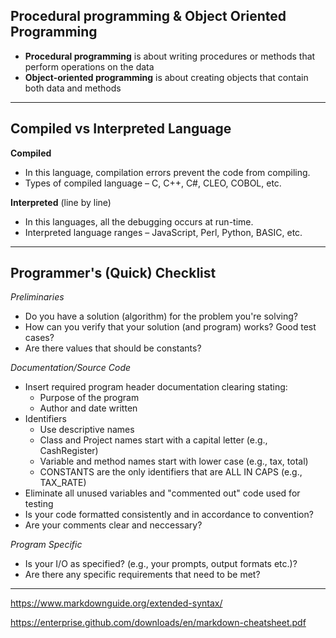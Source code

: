 ## Procedural programming & Object Oriented Programming

-  **Procedural programming** is about writing procedures or methods that perform operations on the data
-  **Object-oriented programming** is about creating objects that contain both data and methods

----------------------------------

## Compiled vs Interpreted Language

**Compiled**
-  In this language, compilation errors prevent the code from compiling.
-  Types of compiled language – C, C++, C#, CLEO, COBOL, etc.

**Interpreted** (line by line)
-  In this languages, all the debugging occurs at run-time.
-  Interpreted language ranges – JavaScript, Perl, Python, BASIC, etc.

------------------------------------

Programmer's (Quick) Checklist
------------------------------

*Preliminaries*

-  Do you have a solution (algorithm) for the problem you're solving?
-  How can you verify that your solution (and program) works? Good test cases?
-  Are there values that should be constants?


*Documentation/Source Code*

-  Insert required program header documentation clearing stating:
    -  Purpose of the program
    -  Author and date written
-  Identifiers
    -  Use descriptive names
    -  Class and Project names start with a capital letter (e.g., CashRegister)
    -  Variable and method names start with lower case (e.g., tax, total)
    -  CONSTANTS are the only identifiers that are ALL IN CAPS (e.g., TAX_RATE)
-  Eliminate all unused variables and "commented out" code used for testing
-  Is your code formatted consistently and in accordance to convention?
-  Are your comments clear and neccessary?


*Program Specific*

-  Is your I/O as specified? (e.g., your prompts, output formats etc.)?
-  Are there any specific requirements that need to be met?

---------------------------------------

https://www.markdownguide.org/extended-syntax/

https://enterprise.github.com/downloads/en/markdown-cheatsheet.pdf
